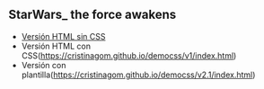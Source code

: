 ## StarWars_ the force awakens

* [Versión HTML sin CSS](https://cristinagom.github.io/democss/v0/index.html)
* Versión HTML con CSS(https://cristinagom.github.io/democss/v1/index.html)
* Versión con plantilla(https://cristinagom.github.io/democss/v2.1/index.html)
